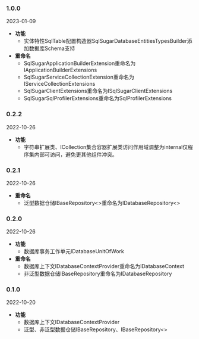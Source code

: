﻿### 1.0.0
2023-01-09
+ **功能**
  + 实体特性SqlTable配置构造器SqlSugarDatabaseEntitiesTypesBuilder添加数据库Schema支持
+ **重命名**
  + SqlSugarApplicationBuilderExtension重命名为IApplicationBuilderExtensions
  + SqlSugarServiceCollectionExtension重命名为IServiceCollectionExtensions
  + SqlSugarClientExtensions重命名为ISqlSugarClientExtensions
  + SqlSugarSqlProfilerExtensions重命名为SqlProfilerExtensions

### 0.2.2

2022-10-26
+ **功能**
  + 字符串扩展类、ICollection集合容器扩展类访问作用域调整为internal仅程序集内部可访问，避免更其他组件冲突。

### 0.2.1

2022-10-26
+ **重命名**
  + 泛型数据仓储IBaseRepository<>重命名为IDatabaseRepository<>


### 0.2.0

2022-10-26
+ **功能**
  + 数据库事务工作单元IDatabaseUnitOfWork
+ **重命名**
  + 数据库上下文IDatabaseContextProvider重命名为IDatabaseContext
  + 非泛型数据仓储IBaseRepository重命名为IDatabaseRepository

### 0.1.0

2022-10-20
+ **功能**
  + 数据库上下文IDatabaseContextProvider
  + 泛型、非泛型数据仓储IBaseRepository、IBaseRepository<>